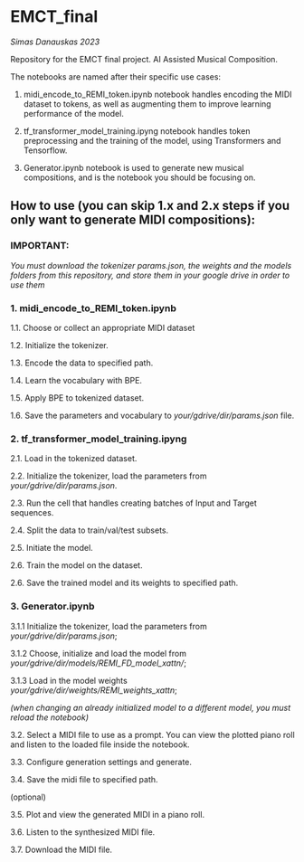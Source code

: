 
# EMCT_final
*Simas Danauskas 2023*

Repository for the EMCT final project. AI Assisted Musical Composition.

The notebooks are named after their specific use cases:

1. midi_encode_to_REMI_token.ipynb notebook handles encoding the MIDI dataset to tokens, as well as augmenting them to improve learning performance of the model.

2. tf_transformer_model_training.ipyng notebook handles token preprocessing and the training of the model, using Transformers and Tensorflow.

3. Generator.ipynb notebook is used to generate new musical compositions, and is the notebook you should be focusing on.



## How to use (you can skip 1.x and 2.x steps if you only want to generate MIDI compositions): 

### IMPORTANT:
*You must download the tokenizer params.json, the weights and the models folders from this repository, and store them in your google drive in order to use them*


### 1. midi_encode_to_REMI_token.ipynb ###

1.1. Choose or collect an appropriate MIDI dataset

1.2. Initialize the tokenizer.

1.3. Encode the data to specified path.

1.4. Learn the vocabulary with BPE.

1.5. Apply BPE to tokenized dataset.

1.6. Save the parameters and vocabulary to *your/gdrive/dir/params.json* file.


### 2. tf_transformer_model_training.ipyng ###

2.1. Load in the tokenized dataset.

2.2. Initialize the tokenizer, load the parameters from *your/gdrive/dir/params.json*.

2.3. Run the cell that handles creating batches of Input and Target sequences.

2.4. Split the data to train/val/test subsets.

2.5. Initiate the model.

2.6. Train the model on the dataset.

2.6. Save the trained model and its weights to specified path.


### 3. Generator.ipynb ###

3.1.1 Initialize the tokenizer, load the parameters from *your/gdrive/dir/params.json*; 

3.1.2 Choose, initialize and load the model from *your/gdrive/dir/models/REMI_FD_model_xattn/*;

3.1.3 Load in the model weights *your/gdrive/dir/weights/REMI_weights_xattn*;

*(when changing an already initialized model to a different model, you must reload the notebook)*

3.2. Select a MIDI file to use as a prompt. You can view the plotted piano roll and listen to the loaded file inside the notebook.

3.3. Configure generation settings and generate.

3.4. Save the midi file to specified path.


(optional)

3.5. Plot and view the generated MIDI in a piano roll.

3.6. Listen to the synthesized MIDI file.

3.7. Download the MIDI file.
